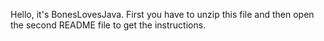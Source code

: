 Hello, it's BonesLovesJava. First you have to unzip this file and then open the second README file to get the instructions.

